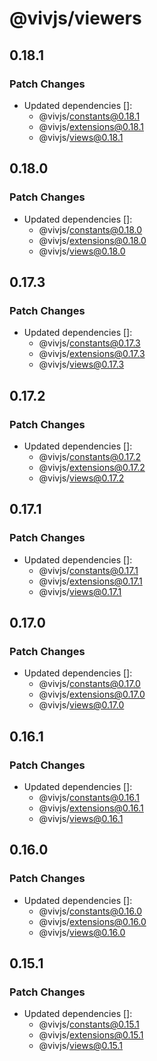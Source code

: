 # @vivjs/viewers

## 0.18.1

### Patch Changes

- Updated dependencies []:
  - @vivjs/constants@0.18.1
  - @vivjs/extensions@0.18.1
  - @vivjs/views@0.18.1

## 0.18.0

### Patch Changes

- Updated dependencies []:
  - @vivjs/constants@0.18.0
  - @vivjs/extensions@0.18.0
  - @vivjs/views@0.18.0

## 0.17.3

### Patch Changes

- Updated dependencies []:
  - @vivjs/constants@0.17.3
  - @vivjs/extensions@0.17.3
  - @vivjs/views@0.17.3

## 0.17.2

### Patch Changes

- Updated dependencies []:
  - @vivjs/constants@0.17.2
  - @vivjs/extensions@0.17.2
  - @vivjs/views@0.17.2

## 0.17.1

### Patch Changes

- Updated dependencies []:
  - @vivjs/constants@0.17.1
  - @vivjs/extensions@0.17.1
  - @vivjs/views@0.17.1

## 0.17.0

### Patch Changes

- Updated dependencies []:
  - @vivjs/constants@0.17.0
  - @vivjs/extensions@0.17.0
  - @vivjs/views@0.17.0

## 0.16.1

### Patch Changes

- Updated dependencies []:
  - @vivjs/constants@0.16.1
  - @vivjs/extensions@0.16.1
  - @vivjs/views@0.16.1

## 0.16.0

### Patch Changes

- Updated dependencies []:
  - @vivjs/constants@0.16.0
  - @vivjs/extensions@0.16.0
  - @vivjs/views@0.16.0

## 0.15.1

### Patch Changes

- Updated dependencies []:
  - @vivjs/constants@0.15.1
  - @vivjs/extensions@0.15.1
  - @vivjs/views@0.15.1
